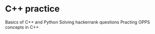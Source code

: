 # C++ practice

Basics of C++ and Python
Solving hackerrank questions
Practing OPPS concepts in C++
